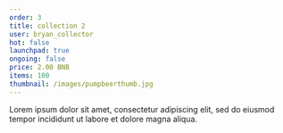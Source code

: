 ```yaml
---
order: 3
title: collection 2
user: bryan_collector
hot: false
launchpad: true
ongoing: false
price: 2.00 BNB
items: 100
thumbnail: /images/pumpbeerthumb.jpg
---
```

Lorem ipsum dolor sit amet, consectetur adipiscing elit, sed do eiusmod tempor incididunt ut labore et dolore magna aliqua.